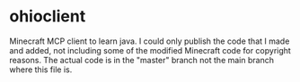 # ohioclient
Minecraft MCP client to learn java. I could only publish the code that I made and added, not including some of the modified Minecraft code for copyright reasons.
The actual code is in the "master" branch not the main branch where this file is.
